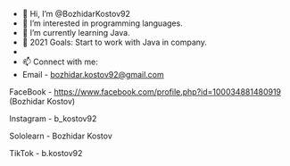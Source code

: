 - 👋 Hi, I’m @BozhidarKostov92
- 👀 I’m interested in programming languages.
- 🌱 I’m currently learning Java.
- 💞️ 2021 Goals: Start to work with Java in company.
- 
- 📫 Connect with me:                
- Email - bozhidar.kostov92@gmail.com

FaceBook - https://www.facebook.com/profile.php?id=100034881480919  (Bozhidar Kostov)

Instagram - b_kostov92

Sololearn - Bozhidar Kostov

TikTok - b.kostov92

